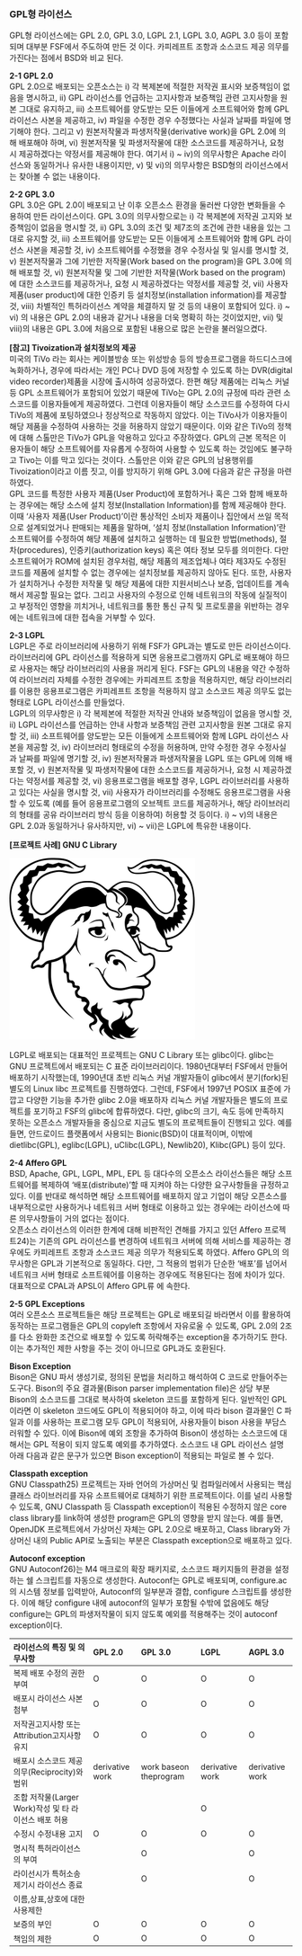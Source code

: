 ### GPL형 라이선스

GPL형 라이선스에는 GPL 2.0,  GPL 3.0, LGPL 2.1, LGPL 3.0, AGPL 3.0 등이 포함되며 대부분 FSF에서 주도하여 만든 것 이다. 카피레프트 조항과 소스코드 제공 의무를 가진다는 점에서 BSD와 비교 된다.

**2-1 GPL 2.0**    
GPL 2.0으로 배포되는 오픈소스는 i\) 각 복제본에 적절한 저작권 표시와 보증책임이 없음을 명시하고, ii\) GPL 라이선스를 언급하는 고지사항과 보증책임 관련 고지사항을 원본 그대로 유지하고, iii\) 소프트웨어를 양도받는 모든 이들에게 소프트웨어와 함께 GPL 라이선스 사본을 제공하고, iv\) 파일을 수정한 경우 수정했다는 사실과 날짜를 파일에 명기해야 한다. 
그리고 v\) 원본저작물과 파생저작물\(derivative work\)을 GPL 2.0에 의해 배포해야 하며, vi\) 원본저작물 및 파생저작물에 대한 소스코드를 제공하거나, 요청 시 제공하겠다는 약정서를 제공해야 한다. 
여기서 i\) ~ iv\)의 의무사항은 Apache 라이선스와 동일하거나 유사한 내용이지만, v\) 및 vi\)의 의무사항은 BSD형의 라이선스에서는 찾아볼 수 없는 내용이다.

**2-2 GPL 3.0**    
GPL 3.0은 GPL 2.0이 배포되고 난 이후 오픈소스 환경을 둘러싼 다양한 변화들을 수용하여 만든 라이선스이다. GPL 3.0의 의무사항으로는 i\) 각 복제본에 저작권 고지와 보증책임이 없음을 명시할 것, ii\) GPL 3.0의 조건 및 제7조의 조건에 관한 내용을 있는 그대로 유지할 것, iii\) 소프트웨어를 양도받는 모든 이들에게 소프트웨어와 함께 GPL 라이선스 사본을 제공할 것, iv\) 소프트웨어를 수정했을 경우 수정사실 및 일시를 명시할 것, v\) 원본저작물과 그에 기반한 저작물\(Work based on the program\)을 GPL 3.0에 의해 배포할 것, vi\) 원본저작물 및 그에 기반한 저작물\(Work based on the program\)에 대한 소스코드를 제공하거나, 요청 시 제공하겠다는 약정서를 제공할 것, vii\) 사용자 제품\(user product\)에 대한 인증키 등 설치정보\(installation information\)를 제공할 것, viii\) 차별적인 특허라이선스 계약을 체결하지 말 것 등의 내용이 포함되어 있다. 
i\) ~ vi\) 의 내용은 GPL 2.0의 내용과 같거나 내용을 더욱 명확히 하는 것이었지만, vii\) 및 viii\)의 내용은 GPL 3.0에 처음으로 포함된 내용으로 많은 논란을 불러일으켰다.
  
**\[참고\] Tivoization과 설치정보의 제공**  
미국의 TiVo 라는 회사는 케이블방송 또는 위성방송 등의 방송프로그램을 하드디스크에 녹화하거나, 경우에 따라서는 개인 PC나 DVD 등에 저장할 수 있도록 하는 DVR\(digital video recorder\)제품을 시장에 출시하여 성공하였다. 
한편 해당 제품에는 리눅스 커널 등 GPL 소프트웨어가 포함되어 있었기 때문에 TiVo는 GPL 2.0의 규정에 따라 관련 소스코드를 이용자들에게 제공하였다. 그런데 이용자들이 해당 소스코드를 수정하여 다시 TiVo의 제품에 포팅하였으나 정상적으로 작동하지 않았다. 이는 TiVo사가 이용자들이 해당 제품을 수정하여 사용하는 것을 허용하지 않았기 때문이다. 
이와 같은 TiVo의 정책에 대해 스톨만은 TiVo가 GPL을 악용하고 있다고 주장하였다. GPL의 근본 목적은 이용자들이 해당 소프트웨어를 자유롭게 수정하여 사용할 수 있도록 하는 것임에도 불구하고 Tivo는 이를 막고 있다는 것이다. 스톨만은 이와 같은 GPL의 남용행위를 Tivoization이라고 이름 짓고, 이를 방지하기 위해 GPL 3.0에 다음과 같은 규정을 마련하였다.  
GPL 코드를 특정한 사용자 제품\(User Product\)에 포함하거나 혹은 그와 함께 배포하는 경우에는 해당 소스에 설치 정보\(Installation Information\)를 함께 제공해야 한다.  
이때 ‘사용자 제품\(User Product\)’이란 통상적인 소비자 제품이나 집안에서 쓰일 목적으로 설계되었거나 판매되는 제품을 말하며, ‘설치 정보\(Installation Information\)’란 소프트웨어를 수정하여 해당 제품에 설치하고 실행하는 데 필요한 방법\(methods\), 절차\(procedures\), 인증키\(authorization keys\) 혹은 여타 정보 모두를 의미한다. 
다만 소프트웨어가 ROM에 설치된 경우처럼, 해당 제품의 제조업체나 여타 제3자도 수정된 코드를 제품에 설치할 수 없는 경우에는 설치정보를 제공하지 않아도 된다. 
또한, 사용자가 설치하거나 수정한 저작물 및 해당 제품에 대한 지원서비스나 보증, 업데이트를 계속해서 제공할 필요는 없다. 그리고 사용자의 수정으로 인해 네트워크의 작동에  실질적이고 부정적인 영향을 끼치거나, 네트워크를 통한 통신 규칙 및 프로토콜을 위반하는 경우에는 네트워크에 대한 접속을 거부할 수 있다.
  
**2-3 LGPL**       
LGPL은 주로 라이브러리에 사용하기 위해 FSF가 GPL과는 별도로 만든 라이선스이다. 라이브러리에 GPL 라이선스를 적용하게 되면 응용프로그램까지 GPL로 배포해야 하므로 사용자는 해당 라이브러리의 사용을 꺼리게 된다. FSF는 GPL의 내용을 약간 수정하여 라이브러리 자체를 수정한 경우에는 카피레프트 조항을 적용하지만, 해당 라이브러리를 이용한 응용프로그램은 카피레프트 조항을 적용하지 않고 소스코드 제공 의무도 없는 형태로 LGPL 라이선스를 만들었다.  
LGPL의 의무사항은 i\) 각 복제본에 적절한 저작권 안내와 보증책임이 없음을 명시할 것, ii\) LGPL 라이선스를 언급하는 안내 사항과 보증책임 관련 고지사항을 원본 그대로 유지할 것, iii\) 소프트웨어를 양도받는 모든 이들에게 소프트웨어와 함께 LGPL 라이선스 사본을 제공할 것, iv\) 라이브러리 형태로의 수정을 허용하며, 만약 수정한 경우 수정사실과 날짜를 파일에 명기할 것, iv\) 원본저작물과 파생저작물을 LGPL 또는 GPL에 의해 배포할 것, v\) 원본저작물 및 파생저작물에 대한 소스코드를 제공하거나, 요청 시 제공하겠다는 약정서를 제공할 것, vi\) 응용프로그램을 배포할 경우, LGPL 라이브러리를 사용하고 있다는 사실을 명시할 것, vii\) 사용자가 라이브러리를 수정해도 응용프로그램을 사용할 수 있도록 \(예를 들어 응용프로그램의 오브젝트 코드를 제공하거나, 해당 라이브러리의 형태를 공유 라이브러리 방식 등을 이용하여\) 허용할 것 등이다. 
i\) ~ v\)의 내용은 GPL 2.0과 동일하거나 유사하지만, vi\) ~ vii\)은 LGPL에 특유한 내용이다.
  
**\[프로젝트 사례\] GNU C Library** 

![](/assets/330px-Heckert_GNU_white.svg.png)
   
LGPL로 배포되는 대표적인 프로젝트는 GNU C Library 또는 glibc이다. glibc는 GNU 프로젝트에서 배포되는 C 표준 라이브러리이다. 1980년대부터 FSF에서 만들어 배포하기 시작했는데, 1990년대 초반 리눅스 커널 개발자들이 glibc에서 분기\(fork\)된 별도의 Linux libc 프로젝트를 진행하였다. 
그런데, FSF에서 1997년 POSIX 표준에 가깝고 다양한 기능을 추가한 glibc 2.0을 배포하자 리눅스 커널 개발자들은 별도의 프로젝트를 포기하고 FSF의 glibc에 합류하였다. 
다만, glibc의 크기, 속도 등에 만족하지 못하는 오픈소스 개발자들을 중심으로 지금도 별도의 프로젝트들이 진행되고 있다. 예를 들면, 안드로이드 플랫폼에서 사용되는 Bionic\(BSD\)이 대표적이며, 이밖에 dietlibc\(GPL\), eglibc\(LGPL\), uClibc\(LGPL\), Newlib20\), Klibc\(GPL\) 등이 있다.
  
**2-4 Affero GPL**  
BSD, Apache, GPL, LGPL, MPL, EPL 등 대다수의 오픈소스 라이선스들은 해당 소프트웨어를 복제하여 ‘배포\(distribute\)’할 때 지켜야 하는 다양한 요구사항들을 규정하고 있다. 이를 반대로 해석하면 해당 소프트웨어를 배포하지 않고 기업이 해당 오픈소스를 내부적으로만 사용하거나 네트워크 서버 형태로 이용하고 있는 경우에는 라이선스에 따른 의무사항들이 거의 없다는 점이다.  
오픈소스 라이선스의 이러한 한계에 대해 비판적인 견해를 가지고 있던 Affero 프로젝트24\)는 기존의 GPL 라이선스를 변경하여 네트워크 서버에 의해 서비스를 제공하는 경우에도 카피레프트 조항과 소스코드 제공 의무가 적용되도록 하였다. Affero GPL의 의무사항은 GPL과 기본적으로 동일하다. 다만, 그 적용의 범위가 단순한 ‘배포’를 넘어서 네트워크 서버 형태로 소프트웨어를 이용하는 경우에도 적용된다는 점에 차이가 있다. 대표적으로 CPAL과 APSL이 Affero GPL류 에 속한다.
  
**2-5 GPL Exceptions**    
여러 오픈소스 프로젝트들은 해당 프로젝트는 GPL로 배포되길 바라면서 이를 활용하여 동작하는 프로그램들은 GPL의 copyleft 조항에서 자유로울 수 있도록, GPL 2.0의 2조를 다소 완화한 조건으로 배포할 수 있도록 허락해주는 exception을 추가하기도 한다. 이는 추가적인 제한 사항을 주는 것이 아니므로 GPL과도 호환된다.
  
**Bison Exception**    
Bison은 GNU 파서 생성기로, 정의된 문법을 처리하고 해석하여 C 코드로 만들어주는 도구다. Bison의 주요 결과물\(Bison parser implementation file\)은 상당 부분 Bison의 소스코드를 그대로 복사하여 skeleton 코드를 포함하게 된다. 
일반적인 GPL이라면 이 skeleton 코드에도 GPL이 적용되어야 하고, 이에 따라 bison 결과물인 C 파일과 이를 사용하는 프로그램 모두 GPL이 적용되어, 사용자들이 bison 사용을 부담스러워할 수 있다. 
이에 Bison에 예외 조항을 추가하여 Bison이 생성하는 소스코드에 대해서는 GPL 적용이 되지 않도록 예외를 추가하였다. 소스코드 내 GPL 라이선스 설명 아래 다음과 같은 문구가 있으면 Bison exception이 적용되는 파일로 볼 수 있다.
  
**Classpath exception**  
GNU Classpath25\) 프로젝트는 자바 언어의 가상머신 및 컴파일러에서 사용되는 핵심 클래스 라이브러리를 자유 소프트웨어로 대체하기 위한 프로젝트이다. 이를 널리 사용할 수 있도록, GNU Classpath 등 Classpath exception이 적용된 수정하지 않은 core class library를 link하여 생성한 program은 GPL의 영향을 받지 않는다. 예를 들면, OpenJDK 프로젝트에서 가상머신 자체는 GPL 2.0으로 배포하고, Class library와 가상머신 내의 Public API로 노출되는 부분은 Classpath exception으로 배포하고 있다.
  
**Autoconf exception**  
GNU Autoconf26\)는 M4 매크로의 확장 패키지로, 소스코드 패키지들의 환경을 설정하는 쉘 스크립트를 자동으로 생성한다. Autoconf는 GPL로 배포되며, configure.ac의 시스템 정보를 입력받아, Autoconf의 일부분과 결합, configure 스크립트를 생성한다. 이에 해당 configure 내에 autoconf의 일부가 포함될 수밖에 없음에도 해당 configure는 GPL의 파생저작물이 되지 않도록 예외를 적용해주는 것이 autoconf exception이다.


| 라이선스의 특징 및 의무사항 | GPL 2.0 | GPL 3.0 | LGPL | AGPL 3.0 |
| :--- | :--- | :--- | :--- | :--- |
| 복제 배포 수정의 권한부여 | O | O | O | O |
| 배포시 라이선스 사본 첨부 | O | O | O | O |
| 저작권고지사항 또는Attribution고지사항 유지 | O | O | O | O |
| 배포시 소스코드 제공의무\(Reciprocity\)와 범위 | derivative work | work baseon theprogram | derivative work | derivative work |
| 조합 저작물\(Larger Work\)작성 및 타 라이선스 배포 허용 |  |  | O |  |
| 수정시 수정내용 고지 | O | O | O | O |
| 명시적 특허라이선스의 부여 |  | O |  | O |
| 라이선시가 특허소송 제기시 라이선스 종료 |  | O |  | O |
| 이름,상표,상호에 대한 사용제한 |  |  |  |  |
| 보증의 부인 | O | O | O | O |
| 책임의 제한 | O | O | O | O |



